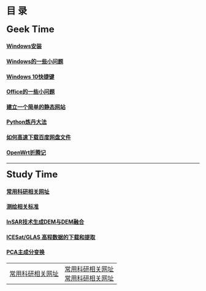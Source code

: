 <!-- 这是目录文件 -->
## <font size="5"><strong>目  录</strong></font>
<font size="5"><strong>Geek Time</strong></font>

#### [Windows安装](articles/geek/WindowsInstalling.md)
#### [Windows的一些小问题](articles/geek/WinSettingSkills.md)
#### [Windows 10快捷键](articles/geek/Win10ShortcutKey.md)
#### [Office的一些小问题](articles/geek/ProblemOfOffice.md)  
#### [建立一个简单的静态网站](articles/geek/FoundWebsite.md)  
#### [Python炼丹大法](articles/geek/PythonCook.md)
#### [如何高速下载百度网盘文件](articles/geek/BaiduPanDownload.md)
#### [OpenWrt折腾记](articles/geek/OpenWrt.md) 
-------
<font size="5"><strong>Study Time</strong></font>

#### [常用科研相关网址](articles/study/StudyingWebsites.md)
#### [测绘相关标准](htmls/CH_Standards.html)
#### [InSAR技术生成DEM与DEM融合](articles/study/InSARandDEMFusion.md)
#### [ICESat/GLAS 高程数据的下载和提取](articles/study/GlasExtract.md)
#### [PCA主成分变换](articles/study/PCA.md)

<html>
    <table style="margin-left: auto; margin-right: auto;">
        <tr>
            <td>
                <!--左侧内容-->
                <a href="articles/study/StudyingWebsites.md">常用科研相关网址</a>
            </td>
            <td>
                <!--右侧内容-->
                <a href="articles/study/StudyingWebsites.md">常用科研相关网址</a><br>
                <a href="articles/study/StudyingWebsites.md">常用科研相关网址</a>
            </td>
        </tr>
    </table>
</html>

